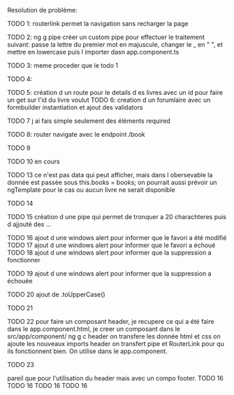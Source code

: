 Resolution de problème:

TODO 1: 
routerlink permet la navigation sans recharger la page 

TODO 2:
ng g pipe  créer un custom pipe pour effectuer le traitement suivant: passe la lettre du premier mot en majuscule, changer le _ en " ", et mettre en lowercase puis l importer dasn app.component.ts

TODO 3:
meme proceder que le todo 1

TODO 4:

TODO 5:
création d un route pour le details d es livres avec un id pour faire un get sur l'id du livre voulut
TODO 6:
creation d un forumlaire avec un formbuilder instantiation et ajout des validators 

TODO 7
j ai fais simple seulement des éléments required

TODO 8:
router navigate avec le endpoint /book

TODO 9

TODO 10
en cours

TODO 13
ce n'est pas data qui peut afficher, mais dans l obersevable la donnée   est passée sous 
this.books = books;
on pourrait aussi prévoir un ngTemplate pour le cas ou aucun livre ne serait disponible

TODO 14


TODO 15 
création d une pipe qui permet de tronquer a 20 charachteres puis d ajjouté des ... 

TODO 16 
ajout d une windows alert pour  informer que le favori a été modifié
TODO 17
ajout d une windows alert pour  informer que le favori a échoué
TODO 18
ajout d une windows alert pour  informer que la suppression a fonctionner 

TODO 19
ajout d une windows alert pour  informer que la suppression a échouée

TODO 20
ajout de .toUpperCase()

TODO 21

TODO 22
pour faire un composant header, je recupere ce qui a été faire dans le app.component.html, je creer un composant dans le src/app/component/ ng g c header on transfere les donnée html et css on ajoute les nouveaux imports header on transfert pipe et RouterLink pour qu ils fonctionnent bien. On utilise <app-header> dans le app.component.

TODO 23 

pareil que pour l'utilisation du header  mais avec un compo footer.
TODO 16 
TODO 16 
TODO 16 
TODO 16 
